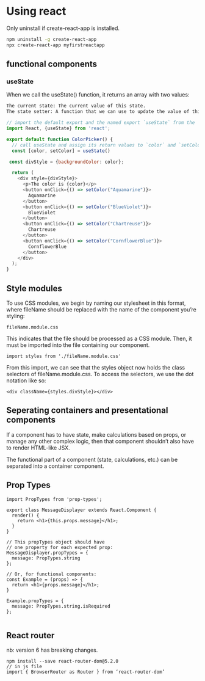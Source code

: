 # Using react

Only uninstall if create-react-app is installed.

```bash
npm uninstall -g create-react-app
npx create-react-app myfirstreactapp
```


## functional components
### useState
When we call the useState() function, it returns an array with two values:

```bash
The current state: The current value of this state.
The state setter: A function that we can use to update the value of this state.
```

```javaScript
// import the default export and the named export `useState` from the 'react' library
import React, {useState} from 'react';

export default function ColorPicker() {
  // call useState and assign its return values to `color` and `setColor`
  const [color, setColor] = useState()

 const divStyle = {backgroundColor: color};

  return (
    <div style={divStyle}>
      <p>The color is {color}</p>
      <button onClick={() => setColor("Aquamarine")}>
        Aquamarine
      </button>
      <button onClick={() => setColor("BlueViolet")}>
        BlueViolet
      </button>
      <button onClick={() => setColor("Chartreuse")}>
        Chartreuse
      </button>
      <button onClick={() => setColor("CornflowerBlue")}>
        CornflowerBlue
      </button>
    </div>
  );
}
```

## Style modules

To use CSS modules, we begin by naming our stylesheet in this format, where fileName should be replaced with the name of the component you’re styling:

```fileName.module.css```
 
This indicates that the file should be processed as a CSS module. Then, it must be imported into the file containing our component.

```import styles from './fileName.module.css'```
 
 From this import, we can see that the styles object now holds the class selectors of fileName.module.css. To access the selectors, we use the dot notation like so:

```<div className={styles.divStyle}></div>```

## Seperating containers and presentational components

If a component has to have state, make calculations based on props, or manage any other complex logic, then that component shouldn’t also have to render HTML-like JSX.

The functional part of a component (state, calculations, etc.) can be separated into a container component.

## Prop Types

```
import PropTypes from 'prop-types';

export class MessageDisplayer extends React.Component {
  render() {
    return <h1>{this.props.message}</h1>;
  }
}

// This propTypes object should have
// one property for each expected prop:
MessageDisplayer.propTypes = {
  message: PropTypes.string
};

// Or, for functional components:
const Example = (props) => {
  return <h1>{props.message}</h1>;
}
 
Example.propTypes = {
  message: PropTypes.string.isRequired
};
 
```

## React router

nb: version 6 has breaking changes.

```
npm install --save react-router-dom@5.2.0
// in js file 
import { BrowserRouter as Router } from ‘react-router-dom’
```